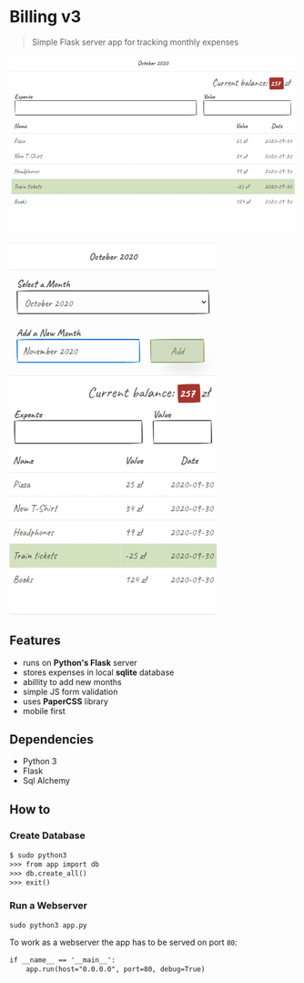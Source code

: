 # Billing v3

> Simple Flask server app for tracking monthly expenses

[![Main interface](./screens/main.png)]()

[![Responsive interface](./screens/mobile.png)]()

## Features

- runs on **Python's Flask** server
- stores expenses in local **sqlite** database
- abillity to add new months
- simple JS form validation
- uses **PaperCSS** library
- mobile first

## Dependencies
- Python 3
- Flask
- Sql Alchemy

## How to
### Create Database
```
$ sudo python3
>>> from app import db
>>> db.create_all()
>>> exit()
```
### Run a Webserver
```
sudo python3 app.py
```
To work as a webserver the app has to be served on port `80`:
```
if __name__ == '__main__':
	app.run(host="0.0.0.0", port=80, debug=True)
```
